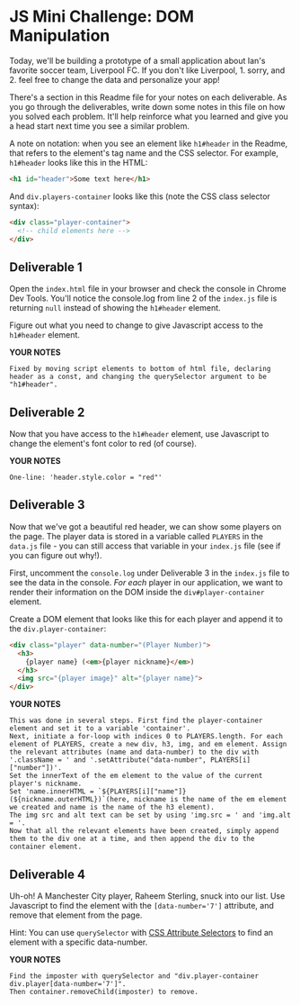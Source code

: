 # JS Mini Challenge: DOM Manipulation

Today, we'll be building a prototype of a small application about Ian's favorite soccer team, Liverpool FC. If you don't like Liverpool, 1. sorry, and 2. feel free to change the data and personalize your app!

There's a section in this Readme file for your notes on each deliverable. As you go through the deliverables, write down some notes in this file on how you solved each problem. It'll help reinforce what you learned and give you a head start next time you see a similar problem.

A note on notation: when you see an element like `h1#header` in the Readme, that refers to the element's tag name and the CSS selector. For example, `h1#header` looks like this in the HTML:

```html
<h1 id="header">Some text here</h1>
```

And `div.players-container` looks like this (note the CSS class selector syntax):

```html
<div class="player-container">
  <!-- child elements here -->
</div>
```

## Deliverable 1

Open the `index.html` file in your browser and check the console in Chrome Dev Tools. You'll notice the console.log from line 2 of the `index.js` file is returning `null` instead of showing the `h1#header` element.

Figure out what you need to change to give Javascript access to the `h1#header` element.

**YOUR NOTES**
```
Fixed by moving script elements to bottom of html file, declaring header as a const, and changing the querySelector argument to be "h1#header".

```

## Deliverable 2

Now that you have access to the `h1#header` element, use Javascript to change the element's font color to red (of course).

**YOUR NOTES**
```
One-line: 'header.style.color = "red"'

```

## Deliverable 3

Now that we've got a beautiful red header, we can show some players on the page. The player data is stored in a variable called `PLAYERS` in the `data.js` file - you can still access that variable in your `index.js` file (see if you can figure out why!).

First, uncomment the `console.log` under Deliverable 3 in the `index.js` file to see the data in the console. *For each* player in our application, we want to render their information on the DOM inside the `div#player-container` element. 

Create a DOM element that looks like this for each player and append it to the `div.player-container`:

```html
<div class="player" data-number="(Player Number)">
  <h3>
    {player name} (<em>{player nickname}</em>)
  </h3>
  <img src="{player image}" alt="{player name}">
</div>
```

**YOUR NOTES**
```
This was done in several steps. First find the player-container element and set it to a variable 'container'. 
Next, initiate a for-loop with indices 0 to PLAYERS.length. For each element of PLAYERS, create a new div, h3, img, and em element. Assign the relevant attributes (name and data-number) to the div with '.className = ' and '.setAttribute("data-number", PLAYERS[i]["number"])'. 
Set the innerText of the em element to the value of the current player's nickname. 
Set 'name.innerHTML = `${PLAYERS[i]["name"]} (${nickname.outerHTML})`(here, nickname is the name of the em element we created and name is the name of the h3 element).
The img src and alt text can be set by using 'img.src = ' and 'img.alt = '.
Now that all the relevant elements have been created, simply append them to the div one at a time, and then append the div to the container element. 

```

## Deliverable 4

Uh-oh! A Manchester City player, Raheem Sterling, snuck into our list. Use Javascript to find the element with the `[data-number='7']` attribute, and remove that element from the page.

Hint: You can use `querySelector` with [CSS Attribute Selectors](https://developer.mozilla.org/en-US/docs/Web/CSS/Attribute_selectors) to find an element with a specific data-number. 

**YOUR NOTES**
```
Find the imposter with querySelector and "div.player-container div.player[data-number='7']".
Then container.removeChild(imposter) to remove.

```
